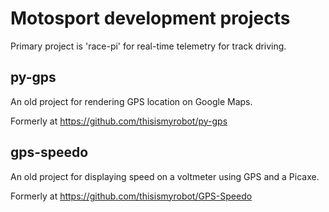 # Motosport development projects

Primary project is 'race-pi' for real-time telemetry for track driving.

## py-gps

An old project for rendering GPS location on Google Maps.

Formerly at https://github.com/thisismyrobot/py-gps

## gps-speedo

An old project for displaying speed on a voltmeter using GPS and a Picaxe.

Formerly at https://github.com/thisismyrobot/GPS-Speedo
